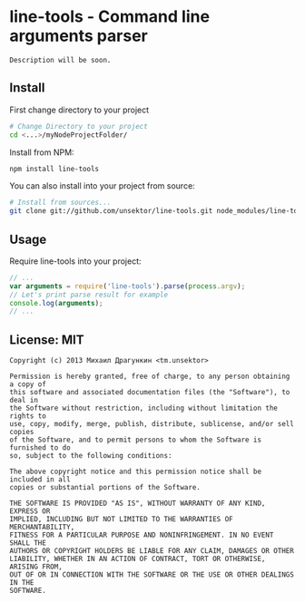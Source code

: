# line-tools - Command line arguments parser

	Description will be soon.

## Install
First change directory to your project

```bash
# Change Directory to your project
cd <...>/myNodeProjectFolder/
```

Install from NPM:
```bash
npm install line-tools
```

You can also install into your project from source:

```bash
# Install from sources...
git clone git://github.com/unsektor/line-tools.git node_modules/line-tools
```

## Usage

Require line-tools into your project:

```javascript
// ...
var arguments = require('line-tools').parse(process.argv);
// Let's print parse result for example
console.log(arguments);
// ...
```

## License: MIT

```
Copyright (c) 2013 Михаил Драгункин <tm.unsektor>

Permission is hereby granted, free of charge, to any person obtaining a copy of
this software and associated documentation files (the "Software"), to deal in
the Software without restriction, including without limitation the rights to
use, copy, modify, merge, publish, distribute, sublicense, and/or sell copies
of the Software, and to permit persons to whom the Software is furnished to do
so, subject to the following conditions:

The above copyright notice and this permission notice shall be included in all
copies or substantial portions of the Software.

THE SOFTWARE IS PROVIDED "AS IS", WITHOUT WARRANTY OF ANY KIND, EXPRESS OR
IMPLIED, INCLUDING BUT NOT LIMITED TO THE WARRANTIES OF MERCHANTABILITY,
FITNESS FOR A PARTICULAR PURPOSE AND NONINFRINGEMENT. IN NO EVENT SHALL THE
AUTHORS OR COPYRIGHT HOLDERS BE LIABLE FOR ANY CLAIM, DAMAGES OR OTHER
LIABILITY, WHETHER IN AN ACTION OF CONTRACT, TORT OR OTHERWISE, ARISING FROM,
OUT OF OR IN CONNECTION WITH THE SOFTWARE OR THE USE OR OTHER DEALINGS IN THE
SOFTWARE.
```
